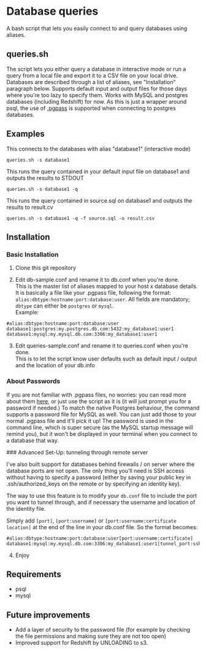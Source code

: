# Database queries

A bash script that lets you easily connect to and query databases using aliases. 

## queries.sh

The script lets you either query a database in interactive mode or run a query from a local file and export it to a CSV file on your local drive.
Databases are described through a list of aliases, see "Installation" paragraph below. 
Supports default input and output files for those days where you're too lazy to specify them.
Works with MySQL and postgres databases (including Redshift) for now. 
As this is just a wrapper around psql, the use of [.pgpass](http://www.postgresql.org/docs/current/static/libpq-pgpass.html) is supported when connecting to postgres databases.

## Examples

This connects to the databases with alias "database1" (interactive mode)
```
queries.sh -s database1
```

This runs the query contained in your default input file on database1 and outputs the results to STDOUT
```
queries.sh -s database1 -q
```

This runs the query contained in source.sql on database1 and outputs the results to result.cv
```
queries.sh -s database1 -q -f source.sql -o result.csv
```

## Installation

### Basic Installation

1. Clone this git repository

2. Edit db-sample.conf and rename it to db.conf when you're done.  
This is the master list of aliases mapped to your host x database details.  
It is basically a file like your .pgpass file, following the format: `alias:dbtype:hostname:port:database:user`. 
All fields are mandatory; `dbtype` can either be `postgres` or `mysql`.  
Example: 
 ```
#alias:dbtype:hostname:port:database:user
database1:postgres:my.postgres.db.com:5432:my_database1:user1
database1:mysql:my.mysql.db.com:3306:my_database1:user1
```

3. Edit queries-sample.conf and rename it to queries.conf when you're done.  
This is to let the script know user defaults such as default input / output and the location of your db.info

### About Passwords

If you are not familiar with .pgpass files, no worries: you can read more about them [here](http://www.postgresql.org/docs/current/static/libpq-pgpass.html), or just use the script as it is (it will just prompt you for a password if needed.)
To match the native Postgres behaviour, the command supports a password file for MySQL as well. You can just add those to your normal .pgpass file and it'll pick it up! 
The password is used in the command line, which is super secure (as the MySQL startup message will remind you), but it won't be displayed in your terminal when you connect to a database that way. 

### Advanced Set-Up: tunneling through remote server

I've also built support for databases behind firewalls / on server where the database ports are not open. 
The only thing you'll need is SSH access without having to specify a password (either by saving your public key in .ssh/authorized_keys on the remote or by specifying an identity key).

The way to use this feature is to modify your `db.conf` file to include the port you want to tunnel through, and if necessary the username and location of the identity file.

Simply add `[port]`, `[port:username]` or `[port:username:certificate location]` at the end of the line in your db.conf file. So the format becomes:
  ```
#alias:dbtype:hostname:port:database:user[port:username:certificate]
database1:mysql:my.mysql.db.com:3306:my_database1:user1[tunnel_port:ssh_username:my_certificate]
```

4. Enjoy

## Requirements
+ psql
+ mysql

## Future improvements
+ Add a layer of security to the password file (for example by checking the file permissions and making sure they are not too open)
+ Improved support for Redshift by UNLOADING to s3.
